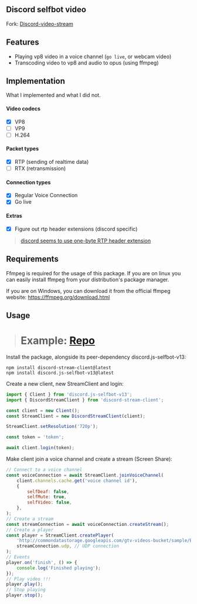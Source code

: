 ## Discord selfbot video

Fork: [Discord-video-stream](https://github.com/dank074/Discord-video-stream)

## Features

-   Playing vp8 video in a voice channel (`go live`, or webcam video)
-   Transcoding video to vp8 and audio to opus (using ffmpeg)

## Implementation

What I implemented and what I did not.

#### Video codecs

-   [x] VP8
-   [ ] VP9
-   [ ] H.264

#### Packet types

-   [x] RTP (sending of realtime data)
-   [ ] RTX (retransmission)

#### Connection types

-   [x] Regular Voice Connection
-   [x] Go live

#### Extras

-   [x] Figure out rtp header extensions (discord specific)
> [discord seems to use one-byte RTP header extension](https://www.rfc-editor.org/rfc/rfc8285.html#section-4.2)

## Requirements

Ffmpeg is required for the usage of this package. If you are on linux you can easily install ffmpeg from your distribution's package manager.

If you are on Windows, you can download it from the official ffmpeg website: https://ffmpeg.org/download.html

## Usage

> # Example: [Repo](https://github.com/aiko-chan-ai/Discord-SB-Steam)

Install the package, alongside its peer-dependency discord.js-selfbot-v13:

```
npm install discord-stream-client@latest
npm install discord.js-selfbot-v13@latest
```

Create a new client, new StreamClient and login:

```js
import { Client } from 'discord.js-selfbot-v13';
import { DiscordStreamClient } from 'discord-stream-client';

const client = new Client();
const StreamClient = new DiscordStreamClient(client);

StreamClient.setResolution('720p');

const token = 'token';

await client.login(token);
```

Make client join a voice channel and create a stream (Screen Share):

```js
// Connect to a voice channel
const voiceConnection = await StreamClient.joinVoiceChannel(
	client.channels.cache.get('voice channel id'),
	{
		selfDeaf: false,
		selfMute: true,
		selfVideo: false,
	},
);
// Create a stream
const streamConnection = await voiceConnection.createStream();
// Create a player
const player = StreamClient.createPlayer(
	'http://commondatastorage.googleapis.com/gtv-videos-bucket/sample/BigBuckBunny.mp4', // DIRECT VIDEO URL OR READABLE STREAM HERE
	streamConnection.udp, // UDP connection
);
// Events
player.on('finish', () => {
	console.log('Finished playing');
});
// Play video !!!
player.play();
// Stop playing
player.stop();
```